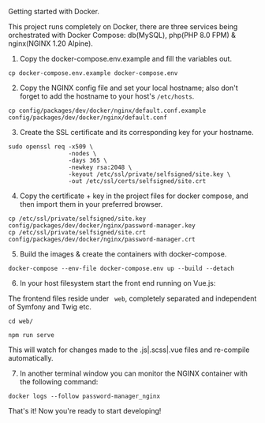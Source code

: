 Getting started with Docker.

This project runs completely on Docker, there are three services being orchestrated with Docker Compose: db(MySQL), php(PHP 8.0 FPM) & nginx(NGINX 1.20 Alpine).

1. Copy the docker-compose.env.example and fill the variables out.

```shell
cp docker-compose.env.example docker-compose.env
```

2. Copy the NGINX config file and set your local hostname; also don't forget to add the hostname to your host's ```/etc/hosts```.

```shell
cp config/packages/dev/docker/nginx/default.conf.example config/packages/dev/docker/nginx/default.conf
```

3. Create the SSL certificate and its corresponding key for your hostname.

```shell
sudo openssl req -x509 \
                 -nodes \
                 -days 365 \
                 -newkey rsa:2048 \
                 -keyout /etc/ssl/private/selfsigned/site.key \
                 -out /etc/ssl/certs/selfsigned/site.crt
```

4. Copy the certificate + key in the project files for docker compose, 
and then import them in your preferred browser.

```shell
cp /etc/ssl/private/selfsigned/site.key config/packages/dev/docker/nginx/password-manager.key
cp /etc/ssl/private/selfsigned/site.crt config/packages/dev/docker/nginx/password-manager.crt
```

5. Build the images & create the containers with docker-compose.

```shell
docker-compose --env-file docker-compose.env up --build --detach
```

6. In your host filesystem start the front end running on Vue.js:

The frontend files reside under ``` web```, completely separated and independent of Symfony and Twig etc.

```shell
cd web/

npm run serve
```

This will watch for changes made to the .js|.scss|.vue files and re-compile automatically.

7. In another terminal window you can monitor the NGINX container with the following command:

```shell
docker logs --follow password-manager_nginx
```

That's it! Now you're ready to start developing!
